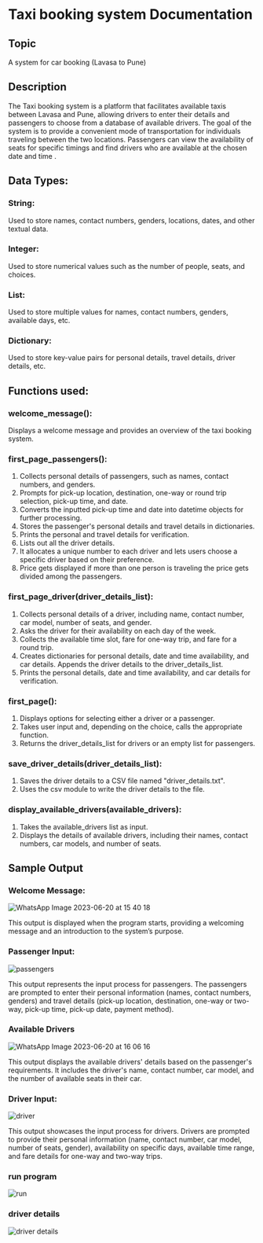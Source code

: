 # Taxi booking system Documentation
## Topic 
A system for car booking (Lavasa to Pune)

## Description 
The Taxi booking system is a platform that facilitates available taxis between Lavasa and Pune, allowing drivers to enter their details and passengers to choose from a database of available drivers. The goal of the system is to provide a convenient mode of transportation for individuals traveling between the two locations. Passengers can view the availability of seats for specific timings and find drivers who are available at the chosen date and time .
## Data Types:

### String:
Used to store names, contact numbers, genders, locations, dates, and other textual data.
### Integer: 
Used to store numerical values such as the number of people, seats, and choices.
### List:
Used to store multiple values for names, contact numbers, genders, available days, etc.
### Dictionary: 
Used to store key-value pairs for personal details, travel details, driver details, etc.

## Functions used:

### welcome_message():

Displays a welcome message and provides an overview of the taxi booking system.

### first_page_passengers():

1. Collects personal details of passengers, such as names, contact numbers, and genders.
2. Prompts for pick-up location, destination, one-way or round trip selection, pick-up time, and date.
3. Converts the inputted pick-up time and date into datetime objects for further processing.
4. Stores the passenger's personal details and travel details in dictionaries.
5. Prints the personal and travel details for verification.
6. Lists out all the driver details.
7. It allocates a unique number to each driver and lets users choose a specific driver based on their preference.
8. Price gets displayed if more than one person is traveling the price gets divided among the passengers.



### first_page_driver(driver_details_list):

1. Collects personal details of a driver, including name, contact number, car model, number of seats, and gender.
2. Asks the driver for their availability on each day of the week.
3. Collects the available time slot, fare for one-way trip, and fare for a round trip.
4. Creates dictionaries for personal details, date and time availability, and car details. Appends the driver details to the driver_details_list.
5. Prints the personal details, date and time availability, and car details for verification.




### first_page():

1. Displays options for selecting either a driver or a passenger.
2. Takes user input and, depending on the choice, calls the appropriate function.
3. Returns the driver_details_list for drivers or an empty list for passengers.

### save_driver_details(driver_details_list):

1. Saves the driver details to a CSV file named "driver_details.txt".
2. Uses the csv module to write the driver details to the file.

### display_available_drivers(available_drivers):

1. Takes the available_drivers list as input.
2. Displays the details of available drivers, including their names, contact numbers, car models, and number of seats.

   
## Sample Output
### Welcome Message:

![WhatsApp Image 2023-06-20 at 15 40 18](https://github.com/PrathoshChristite/Carpooling_CIA-1/assets/118895000/f21c84b0-82cc-4030-9f5b-557098192fbe)

This output is displayed when the program starts, providing a welcoming message and an introduction to the system’s  purpose.

### Passenger Input:

![passengers](https://github.com/PrathoshChristite/Carpooling_CIA-1/assets/118895000/84ecaa71-f381-425a-a0ea-40e37bb488a6)

This output represents the input process for passengers. The passengers are prompted to enter their personal information (names, contact numbers, genders) and travel details (pick-up location, destination, one-way or two-way, pick-up time, pick-up date, payment method).

### Available Drivers

![WhatsApp Image 2023-06-20 at 16 06 16](https://github.com/PrathoshChristite/Carpooling_CIA-1/assets/118895000/8ab49ff3-e956-4f8d-bce6-672c4accdcaa)

This output displays the available drivers' details based on the passenger's requirements. It includes the driver's name, contact number, car model, and the number of available seats in their car.

### Driver Input:

![driver](https://github.com/PrathoshChristite/Carpooling_CIA-1/assets/118895000/6e3020e1-deb9-41be-8396-0de357e13d93)


This output showcases the input process for drivers. Drivers are prompted to provide their personal information (name, contact number, car model, number of seats, gender), availability on specific days, available time range, and fare details for one-way and two-way trips.

### run program 

![run](https://github.com/PrathoshChristite/Carpooling_CIA-1/assets/118895000/396fc3fd-ba8e-4ce9-957d-beacfeecdba0)

### driver details

![driver details](https://github.com/PrathoshChristite/Carpooling_CIA-1/assets/118895000/ea83b171-eaeb-44dc-b819-af7263526a69)



